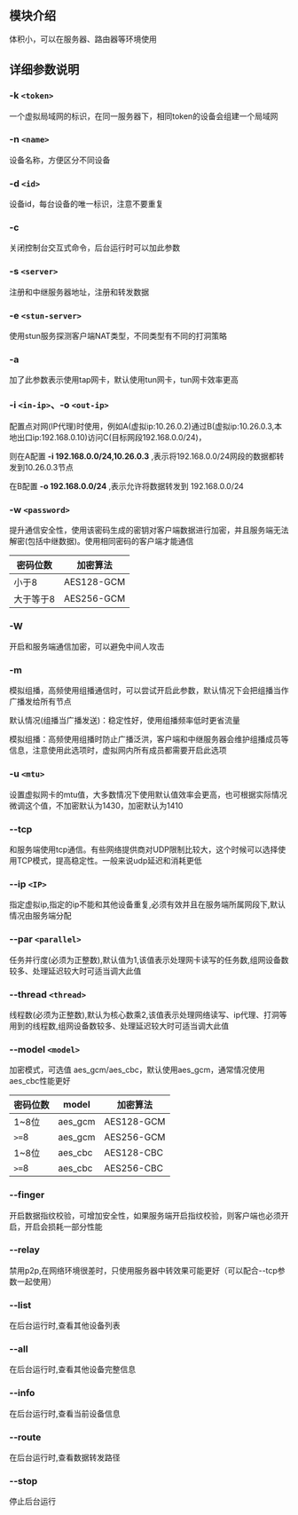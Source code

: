 ## 模块介绍
体积小，可以在服务器、路由器等环境使用
## 详细参数说明
### -k `<token>`
一个虚拟局域网的标识，在同一服务器下，相同token的设备会组建一个局域网
### -n `<name>`
设备名称，方便区分不同设备
### -d `<id>`
设备id，每台设备的唯一标识，注意不要重复
### -c
关闭控制台交互式命令，后台运行时可以加此参数
### -s `<server>`
注册和中继服务器地址，注册和转发数据
### -e `<stun-server>`
使用stun服务探测客户端NAT类型，不同类型有不同的打洞策略
### -a
加了此参数表示使用tap网卡，默认使用tun网卡，tun网卡效率更高
### -i `<in-ip>`、-o  `<out-ip>`

配置点对网(IP代理)时使用，例如A(虚拟ip:10.26.0.2)通过B(虚拟ip:10.26.0.3,本地出口ip:192.168.0.10)访问C(目标网段192.168.0.0/24)，

则在A配置 **-i 192.168.0.0/24,10.26.0.3** ,表示将192.168.0.0/24网段的数据都转发到10.26.0.3节点

在B配置 **-o 192.168.0.0/24**  ,表示允许将数据转发到 192.168.0.0/24

### -w `<password>`

提升通信安全性，使用该密码生成的密钥对客户端数据进行加密，并且服务端无法解密(包括中继数据)。使用相同密码的客户端才能通信

| 密码位数     | 加密算法   |  
|---------|-------| 
| 小于8 | AES128-GCM     
| 大于等于8 | AES256-GCM     | 

### -W
开启和服务端通信加密，可以避免中间人攻击
### -m
模拟组播，高频使用组播通信时，可以尝试开启此参数，默认情况下会把组播当作广播发给所有节点

默认情况(组播当广播发送)：稳定性好，使用组播频率低时更省流量

模拟组播：高频使用组播时防止广播泛洪，客户端和中继服务器会维护组播成员等信息，注意使用此选项时，虚拟网内所有成员都需要开启此选项

### -u `<mtu>`

设置虚拟网卡的mtu值，大多数情况下使用默认值效率会更高，也可根据实际情况微调这个值，不加密默认为1430，加密默认为1410

###  --tcp
和服务端使用tcp通信。有些网络提供商对UDP限制比较大，这个时候可以选择使用TCP模式，提高稳定性。一般来说udp延迟和消耗更低
### --ip `<IP>`
指定虚拟ip,指定的ip不能和其他设备重复,必须有效并且在服务端所属网段下,默认情况由服务端分配
### --par `<parallel>`
任务并行度(必须为正整数),默认值为1,该值表示处理网卡读写的任务数,组网设备数较多、处理延迟较大时可适当调大此值
### --thread `<thread>`
线程数(必须为正整数),默认为核心数乘2,该值表示处理网络读写、ip代理、打洞等用到的线程数,组网设备数较多、处理延迟较大时可适当调大此值
### --model `<model>`
加密模式，可选值 aes_gcm/aes_cbc，默认使用aes_gcm，通常情况使用aes_cbc性能更好

| 密码位数  | model  | 加密算法       |  
|-------|--------|------------|
| 1~8位  |   aes_gcm     | AES128-GCM |
| `>=`8 |   aes_gcm     | AES256-GCM |
| 1~8位  |   aes_cbc     | AES128-CBC |
| `>=`8 |   aes_cbc     | AES256-CBC |
### --finger 
开启数据指纹校验，可增加安全性，如果服务端开启指纹校验，则客户端也必须开启，开启会损耗一部分性能

### --relay
禁用p2p,在网络环境很差时，只使用服务器中转效果可能更好（可以配合--tcp参数一起使用）
### --list
在后台运行时,查看其他设备列表
### --all
在后台运行时,查看其他设备完整信息
### --info
在后台运行时,查看当前设备信息
### --route 
在后台运行时,查看数据转发路径
### --stop
停止后台运行
